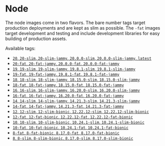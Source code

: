 # Node

The node images come in two flavors. The bare number tags target production
deployments and are kept as slim as possible. The `-fat` images target
development and testing and include development libraries for easy building
of production assets.

Available tags:
- [`20`, `20-slim`, `20-slim-jammy`, `20.0.0-slim`, `20.0.0-slim-jammy`, `latest`](127178877223.dkr.ecr.us-east-2.amazonaws.com/get-bridge/node:20)
- [`20-fat`, `20-fat-jammy`, `20.0.0-fat`, `20.0.0-fat-jammy`](127178877223.dkr.ecr.us-east-2.amazonaws.com/get-bridge/node:20-fat)
- [`19`, `19-slim`, `19-slim-jammy`, `19.8.1-slim`, `19.8.1-slim-jammy`](127178877223.dkr.ecr.us-east-2.amazonaws.com/get-bridge/node:19)
- [`19-fat`, `19-fat-jammy`, `19.8.1-fat`, `19.8.1-fat-jammy`](127178877223.dkr.ecr.us-east-2.amazonaws.com/get-bridge/node:19-fat)
- [`18`, `18-slim`, `18-slim-jammy`, `18.15.0-slim`, `18.15.0-slim-jammy`](127178877223.dkr.ecr.us-east-2.amazonaws.com/get-bridge/node:18)
- [`18-fat`, `18-fat-jammy`, `18.15.0-fat`, `18.15.0-fat-jammy`](127178877223.dkr.ecr.us-east-2.amazonaws.com/get-bridge/node:18-fat)
- [`16`, `16-slim`, `16-slim-jammy`, `16.20.0-slim`, `16.20.0-slim-jammy`](127178877223.dkr.ecr.us-east-2.amazonaws.com/get-bridge/node:16)
- [`16-fat`, `16-fat-jammy`, `16.20.0-fat`, `16.20.0-fat-jammy`](127178877223.dkr.ecr.us-east-2.amazonaws.com/get-bridge/node:16-fat)
- [`14`, `14-slim`, `14-slim-jammy`, `14.21.3-slim`, `14.21.3-slim-jammy`](127178877223.dkr.ecr.us-east-2.amazonaws.com/get-bridge/node:14)
- [`14-fat`, `14-fat-jammy`, `14.21.3-fat`, `14.21.3-fat-jammy`](127178877223.dkr.ecr.us-east-2.amazonaws.com/get-bridge/node:14-fat)
- [`12`, `12-slim`, `12-slim-bionic`, `12.22.12-slim`, `12.22.12-slim-bionic`](127178877223.dkr.ecr.us-east-2.amazonaws.com/get-bridge/node:12)
- [`12-fat`, `12-fat-bionic`, `12.22.12-fat`, `12.22.12-fat-bionic`](127178877223.dkr.ecr.us-east-2.amazonaws.com/get-bridge/node:12-fat)
- [`10`, `10-slim`, `10-slim-bionic`, `10.24.1-slim`, `10.24.1-slim-bionic`](127178877223.dkr.ecr.us-east-2.amazonaws.com/get-bridge/node:10)
- [`10-fat`, `10-fat-bionic`, `10.24.1-fat`, `10.24.1-fat-bionic`](127178877223.dkr.ecr.us-east-2.amazonaws.com/get-bridge/node:10-fat)
- [`8-fat`, `8-fat-bionic`, `8.17.0-fat`, `8.17.0-fat-bionic`](127178877223.dkr.ecr.us-east-2.amazonaws.com/get-bridge/node:8-fat)
- [`8`, `8-slim`, `8-slim-bionic`, `8.17.0-slim`, `8.17.0-slim-bionic`](127178877223.dkr.ecr.us-east-2.amazonaws.com/get-bridge/node:8)

